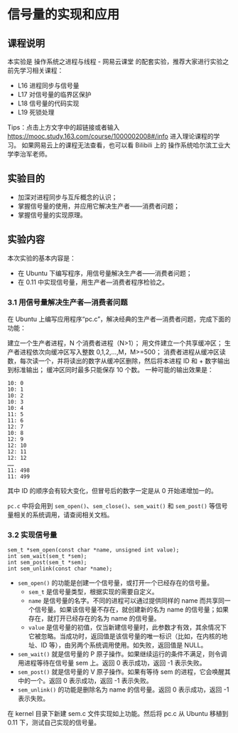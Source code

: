 # 信号量的实现和应用
## 课程说明
本实验是 操作系统之进程与线程 - 网易云课堂 的配套实验，推荐大家进行实验之前先学习相关课程：

- L16 进程同步与信号量
- L17 对信号量的临界区保护
- L18 信号量的代码实现
- L19 死锁处理

Tips：点击上方文字中的超链接或者输入 https://mooc.study.163.com/course/1000002008#/info 进入理论课程的学习。 如果网易云上的课程无法查看，也可以看 Bilibili 上的 操作系统哈尔滨工业大学李治军老师。

## 实验目的
- 加深对进程同步与互斥概念的认识；
- 掌握信号量的使用，并应用它解决生产者——消费者问题；
- 掌握信号量的实现原理。
## 实验内容
本次实验的基本内容是：

- 在 Ubuntu 下编写程序，用信号量解决生产者——消费者问题；
- 在 0.11 中实现信号量，用生产者—消费者程序检验之。
### 3.1 用信号量解决生产者—消费者问题
在 Ubuntu 上编写应用程序“pc.c”，解决经典的生产者—消费者问题，完成下面的功能：

建立一个生产者进程，N 个消费者进程（N>1）；
用文件建立一个共享缓冲区；
生产者进程依次向缓冲区写入整数 0,1,2,...,M，M>=500；
消费者进程从缓冲区读数，每次读一个，并将读出的数字从缓冲区删除，然后将本进程 ID 和 + 数字输出到标准输出；
缓冲区同时最多只能保存 10 个数。
一种可能的输出效果是：
```
10: 0
10: 1
10: 2
10: 3
10: 4
11: 5
11: 6
12: 7
10: 8
12: 9
12: 10
12: 11
12: 12
……
11: 498
11: 499
```
其中 ID 的顺序会有较大变化，但冒号后的数字一定是从 0 开始递增加一的。

`pc.c` 中将会用到 `sem_open()`、`sem_close()`、`sem_wait()` 和 `sem_post()` 等信号量相关的系统调用，请查阅相关文档。

### 3.2 实现信号量
```
sem_t *sem_open(const char *name, unsigned int value);
int sem_wait(sem_t *sem);
int sem_post(sem_t *sem);
int sem_unlink(const char *name);
```
- `sem_open()` 的功能是创建一个信号量，或打开一个已经存在的信号量。
  - `sem_t` 是信号量类型，根据实现的需要自定义。
  - `name` 是信号量的名字。不同的进程可以通过提供同样的 name 而共享同一个信号量。如果该信号量不存在，就创建新的名为 name 的信号量；如果存在，就打开已经存在的名为 name 的信号量。
  - `value` 是信号量的初值，仅当新建信号量时，此参数才有效，其余情况下它被忽略。当成功时，返回值是该信号量的唯一标识（比如，在内核的地址、ID 等），由另两个系统调用使用。如失败，返回值是 NULL。
- `sem_wait()` 就是信号量的 P 原子操作。如果继续运行的条件不满足，则令调用进程等待在信号量 sem 上。返回 0 表示成功，返回 -1 表示失败。
- `sem_post()` 就是信号量的 V 原子操作。如果有等待 sem 的进程，它会唤醒其中的一个。返回 0 表示成功，返回 -1 表示失败。
- `sem_unlink()` 的功能是删除名为 name 的信号量。返回 0 表示成功，返回 -1 表示失败。

在 kernel 目录下新建 sem.c 文件实现如上功能。然后将 pc.c 从 Ubuntu 移植到 0.11 下，测试自己实现的信号量。
